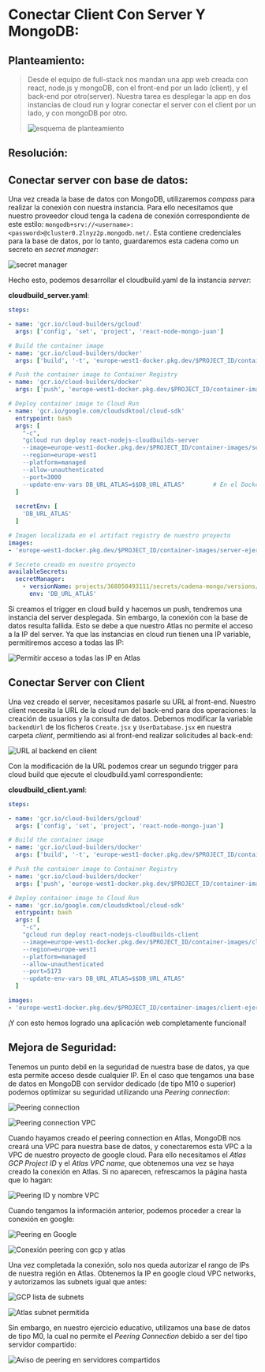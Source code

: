 # Conectar Client Con Server Y MongoDB:

## Planteamiento:

>Desde el equipo de full-stack nos mandan una app web creada con react, node.js y mongoDB, con el front-end por un lado (client), y el back-end por otro(server). Nuestra tarea es desplegar la app en dos instancias de cloud run y lograr conectar el server con el client por un lado, y con mongoDB por otro.
>
>![esquema de planteamiento](img/1-planteamiento.png)

## Resolución:

## Conectar server con base de datos:

Una vez creada la base de datos con MongoDB, utilizaremos *compass* para realizar la conexión con nuestra instancia. Para ello necesitamos que nuestro proveedor cloud tenga la cadena de conexión correspondiente de este estilo: `mongodb+srv://<username>:<password>@cluster0.2lnyz2p.mongodb.net/`. Esta contiene credenciales para la base de datos, por lo tanto, guardaremos esta cadena como un secreto en *secret manager*:

![secret manager](img/2-secreto.png)

Hecho esto, podemos desarrollar el cloudbuild.yaml de la instancia *server*:

**cloudbuild_server.yaml**:

```yaml
steps:

- name: 'gcr.io/cloud-builders/gcloud'
  args: ['config', 'set', 'project', 'react-node-mongo-juan']

# Build the container image
- name: 'gcr.io/cloud-builders/docker'
  args: ['build', '-t', 'europe-west1-docker.pkg.dev/$PROJECT_ID/container-images/server-ejercicio:1.0', '-f', 'server/Dockerfile', '.']

# Push the container image to Container Registry
- name: 'gcr.io/cloud-builders/docker'
  args: ['push', 'europe-west1-docker.pkg.dev/$PROJECT_ID/container-images/server-ejercicio:1.0']

# Deploy container image to Cloud Run
- name: 'gcr.io/google.com/cloudsdktool/cloud-sdk'
  entrypoint: bash
  args: [
    "-c",
    "gcloud run deploy react-nodejs-cloudbuilds-server 
    --image=europe-west1-docker.pkg.dev/$PROJECT_ID/container-images/server-ejercicio:1.0 
    --region=europe-west1 
    --platform=managed 
    --allow-unauthenticated 
    --port=3000 
    --update-env-vars DB_URL_ATLAS=$$DB_URL_ATLAS"        # En el Dockerfile creamos la variable de entorno vacia, y aqui modificamos su valor con nuestro secreto
  ]
  
  secretEnv: [
    'DB_URL_ATLAS'
  ]

# Imagen localizada en el artifact registry de nuestro proyecto
images:
- 'europe-west1-docker.pkg.dev/$PROJECT_ID/container-images/server-ejercicio:1.0'

# Secreto creado en nuestro proyecto
availableSecrets:
  secretManager:
    - versionName: projects/368050493111/secrets/cadena-mongo/versions/latest
      env: 'DB_URL_ATLAS'
```

Si creamos el trigger en cloud build y hacemos un push, tendremos una instancia del server desplegada. Sin embargo, la conexión con la base de datos resulta fallida. Esto se debe a que nuestro Atlas no permite el acceso a la IP del server. Ya que las instancias en cloud run tienen una IP variable, permitiremos acceso a todas las IP:

![Permitir acceso a todas las IP en Atlas](img/3-ip-todas.png)

## Conectar Server con Client

Una vez creado el server, necesitamos pasarle su URL al front-end. Nuestro client necesita la URL de la cloud run del back-end para dos operaciones: la creación de usuarios y la consulta de datos. Debemos modificar la variable `backendUrl` de los ficheros `Create.jsx` y `UserDatabase.jsx` en nuestra carpeta *client*, permitiendo asi al front-end realizar solicitudes al back-end:

![URL al backend en client](img/4-frontend-url-to-backend.png)

Con la modificación de la URL podemos crear un segundo trigger para cloud build que ejecute el cloudbuild.yaml correspondiente:

**cloudbuild_client.yaml**:

```yaml
steps:

- name: 'gcr.io/cloud-builders/gcloud'
  args: ['config', 'set', 'project', 'react-node-mongo-juan']

# Build the container image
- name: 'gcr.io/cloud-builders/docker'
  args: ['build', '-t', 'europe-west1-docker.pkg.dev/$PROJECT_ID/container-images/client-ejercicio:1.0', '-f', 'client/Dockerfile', '.']

# Push the container image to Container Registry
- name: 'gcr.io/cloud-builders/docker'
  args: ['push', 'europe-west1-docker.pkg.dev/$PROJECT_ID/container-images/client-ejercicio:1.0']

# Deploy container image to Cloud Run
- name: 'gcr.io/google.com/cloudsdktool/cloud-sdk'
  entrypoint: bash
  args: [
    "-c",
    "gcloud run deploy react-nodejs-cloudbuilds-client 
    --image=europe-west1-docker.pkg.dev/$PROJECT_ID/container-images/client-ejercicio:1.0 
    --region=europe-west1 
    --platform=managed 
    --allow-unauthenticated 
    --port=5173 
    --update-env-vars DB_URL_ATLAS=$$DB_URL_ATLAS"
  ]

images:
- 'europe-west1-docker.pkg.dev/$PROJECT_ID/container-images/client-ejercicio:1.0'
```

¡Y con esto hemos logrado una aplicación web completamente funcional!

## Mejora de Seguridad:

Tenemos un punto debil en la seguridad de nuestra base de datos, ya que esta permite acceso desde cualquier IP. En el caso que tengamos una base de datos en MongoDB con servidor dedicado (de tipo M10 o superior) podemos optimizar su seguridad utilizando una *Peering connection*:

![Peering connection](img/5-peering.png)

![Peering connection VPC](img/6-peering2.png)

Cuando hayamos creado el peering connection en Atlas, MongoDB nos creará una VPC para nuestra base de datos, y conectaremos esta VPC a la VPC de nuestro proyecto de google cloud. Para ello necesitamos el *Atlas GCP Project ID* y el *Atlas VPC name*, que obtenemos una vez se haya creado la conexión en Atlas. Si no aparecen, refrescamos la página hasta que lo hagan:

![Peering ID y nombre VPC](img/7-peering3.png)

Cuando tengamos la información anterior, podemos proceder a crear la conexión en google:

![Peering en Google](img/8-GCP-peering-1.png)

![Conexión peering con gcp y atlas](img/9-GCP-peering-2.png)

Una vez completada la conexión, solo nos queda autorizar el rango de IPs de nuestra región en Atlas. Obtenemos la IP en google cloud VPC networks, y autorizamos las subnets igual que antes:

![GCP lista de subnets](img/10-GCP-ip-adress.png)

![Atlas subnet permitida](img/11-atlas-ip-gcp-region.png)

Sin embargo, en nuestro ejercicio educativo, utilizamos una base de datos de tipo M0, la cual no permite el *Peering Connection* debido a ser del tipo servidor compartido:

![Aviso de peering en servidores compartidos](img/12-peering-m10-y-mas.png)